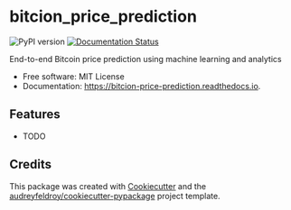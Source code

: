 # bitcion_price_prediction

![PyPI version](https://img.shields.io/pypi/v/bitcion_price_prediction.svg)
[![Documentation Status](https://readthedocs.org/projects/bitcion-price-prediction/badge/?version=latest)](https://bitcion-price-prediction.readthedocs.io/en/latest/?version=latest)

End-to-end Bitcoin price prediction using machine learning and analytics

* Free software: MIT License
* Documentation: https://bitcion-price-prediction.readthedocs.io.

## Features

* TODO

## Credits

This package was created with [Cookiecutter](https://github.com/audreyfeldroy/cookiecutter) and the [audreyfeldroy/cookiecutter-pypackage](https://github.com/audreyfeldroy/cookiecutter-pypackage) project template.
